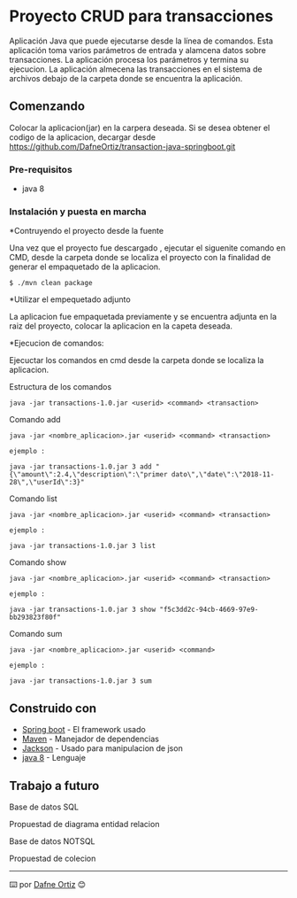 # Proyecto CRUD para transacciones

Aplicación Java que puede ejecutarse desde la línea de comandos. 
Esta aplicación toma varios parámetros de entrada y alamcena datos sobre transacciones. 
La aplicación procesa los parámetros y termina su ejecucion.
La aplicación almecena las transacciones en el sistema de archivos debajo de la carpeta donde se encuentra la aplicación. 

## Comenzando 

Colocar la aplicacion(jar) en la carpera deseada.
Si se desea obtener el codigo de la aplicacion, decargar desde https://github.com/DafneOrtiz/transaction-java-springboot.git 

### Pre-requisitos 

* java 8

### Instalación y puesta en marcha 

*Contruyendo el proyecto desde la fuente 

Una vez que el proyecto fue descargado , ejecutar el siguenite comando en CMD, desde la carpeta donde se localiza el proyecto con la finalidad de generar el empaquetado de la aplicacion.

```
$ ./mvn clean package

```

*Utilizar el empequetado adjunto

La aplicacion fue empaquetada previamente y se encuentra adjunta en la raiz del proyecto, colocar la aplicacion en la capeta deseada.

*Ejecucion de comandos:

Ejecuctar los comandos en cmd desde la carpeta donde se localiza la aplicacion.

Estructura de los comandos 

```
java -jar transactions-1.0.jar <userid> <command> <transaction> 
```

Comando add

```
java -jar <nombre_aplicacion>.jar <userid> <command> <transaction>

ejemplo :

java -jar transactions-1.0.jar 3 add "{\"amount\":2.4,\"description\":\"primer dato\",\"date\":\"2018-11-28\",\"userId\":3}"

```

Comando list

```
java -jar <nombre_aplicacion>.jar <userid> <command> <transaction>

ejemplo :

java -jar transactions-1.0.jar 3 list

```

Comando show

```
java -jar <nombre_aplicacion>.jar <userid> <command> <transaction>

ejemplo :

java -jar transactions-1.0.jar 3 show "f5c3dd2c-94cb-4669-97e9-bb293823f80f"

```

Comando sum

```
java -jar <nombre_aplicacion>.jar <userid> <command> 

ejemplo :

java -jar transactions-1.0.jar 3 sum

```


## Construido con 

* [Spring boot](https://start.spring.io/) - El framework usado
* [Maven](https://maven.apache.org/) - Manejador de dependencias
* [Jackson](https://mvnrepository.com/artifact/com.fasterxml.jackson.core/jackson-core/2.9.9) - Usado para manipulacion de json
* [java 8](https://www.java.com/es/download/) - Lenguaje



## Trabajo a futuro 

Base de datos  SQL 

Propuestad de diagrama entidad relacion 


Base de datos  NOTSQL

Propuestad de colecion 

---
⌨️  por [Dafne Ortiz](www.linkedin.com/in/dafneBaalOrtizAvila) 😊
